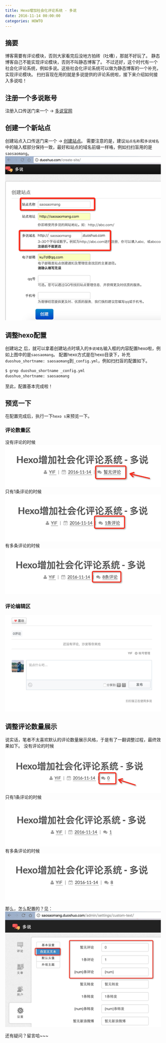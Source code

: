 ```yaml
---
title: Hexo增加社会化评论系统 - 多说
date: 2016-11-14 00:00:00
categories: HOWTO
---
```


## 摘要
博客需要有评论模块，否则大家看完后没地方拍砖（吐嘈），那就不好玩了。
静态博客自己不能实现评论模块，否则不叫静态博客了。
不过还好，这个时代有一个社会化评论系统，例如多说。这些社会化评论系统可以做为静态博客的一个补充，实现评论模块。
扫扫盲现在用的就是多说提供的评论系统啦，接下来介绍如何接入多说哈！
<!--more-->

## 注册一个多说账号
注册入口传送门来一个 -> [多说官网](http://duoshuo.com/)

## 创建一个新站点
创建站点入口传送门来一个 -> [创建站点](http://duoshuo.com/create-site/)。
需要注意的是，建议`站点名称`和`多说域名`中的输入框部分保持一致，最好和站点的域名前缀一样咯，例如扫扫盲用的是`saosaomang`。
![image](/uploads/duoshuo-create-site.png)

## 调整hexo配置
创建站之 后，就可以拿着创建站点时填入的`多说域名`输入框的内容配置hexo啦，例如上图中的是`saosaomang`。
配置hexo方式是在hexo目录下，补充`duoshuo_shortname: saosaomang`到`_config.yml`，例如扫扫盲的配置如下。
```bash
$ grep duoshuo_shortname _config.yml
duoshuo_shortname: saosaomang
```
至此，配置基本完成啦！

## 预览一下
在配置完成后，执行一下`hexo s`来预览一下。
### 评论数量区
没有评论的时候
![image](/uploads/duoshuo-preview-nocomment.png)
只有1条评论的时候
![image](/uploads/duoshuo-preview-onecomment.png)
有多条评论的时候
![image](/uploads/duoshuo-preview-multicomment.png)
### 评论编辑区
![image](/uploads/duoshuo-preview-commentlist.png)

## 调整评论数量展示
说实话，笔者不太喜欢默认的评论数量展示风格，于是有了一翻调整过程，最终效果如下。
没有评论的时候
![image](/uploads/duoshuo-preview-nocomment-now.png)
只有1条评论的时候
![image](/uploads/duoshuo-preview-onecomment-now.png)
有多条评论的时候
![image](/uploads/duoshuo-preview-multicomment-now.png)

那么，怎么配置的？见：
![image](/uploads/duoshuo-config-commentnum.png)

还有疑问？留言哈~~~
